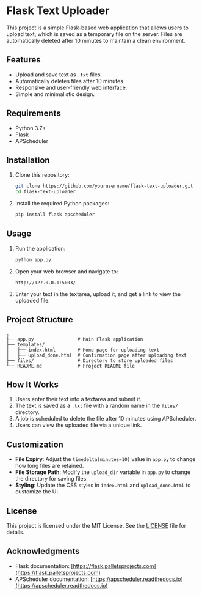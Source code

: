 # Flask Text Uploader

This project is a simple Flask-based web application that allows users to upload text, which is saved as a temporary file on the server. Files are automatically deleted after 10 minutes to maintain a clean environment.

## Features

- Upload and save text as `.txt` files.
- Automatically deletes files after 10 minutes.
- Responsive and user-friendly web interface.
- Simple and minimalistic design.

## Requirements

- Python 3.7+
- Flask
- APScheduler

## Installation

1. Clone this repository:

    ```bash
    git clone https://github.com/yourusername/flask-text-uploader.git
    cd flask-text-uploader
    ```

2. Install the required Python packages:

    ```bash
    pip install flask apscheduler
    ```

## Usage

1. Run the application:

    ```bash
    python app.py
    ```

2. Open your web browser and navigate to:

    ```
    http://127.0.0.1:5003/
    ```

3. Enter your text in the textarea, upload it, and get a link to view the uploaded file.

## Project Structure

```
.
├── app.py                # Main Flask application
├── templates/
│   ├── index.html        # Home page for uploading text
│   ├── upload_done.html  # Confirmation page after uploading text
├── files/                # Directory to store uploaded files
└── README.md             # Project README file
```

## How It Works

1. Users enter their text into a textarea and submit it.
2. The text is saved as a `.txt` file with a random name in the `files/` directory.
3. A job is scheduled to delete the file after 10 minutes using APScheduler.
4. Users can view the uploaded file via a unique link.

## Customization

- **File Expiry**: Adjust the `timedelta(minutes=10)` value in `app.py` to change how long files are retained.
- **File Storage Path**: Modify the `upload_dir` variable in `app.py` to change the directory for saving files.
- **Styling**: Update the CSS styles in `index.html` and `upload_done.html` to customize the UI.

## License

This project is licensed under the MIT License. See the [LICENSE](LICENSE) file for details.

## Acknowledgments

- Flask documentation: [https://flask.palletsprojects.com](https://flask.palletsprojects.com)
- APScheduler documentation: [https://apscheduler.readthedocs.io](https://apscheduler.readthedocs.io)
